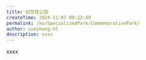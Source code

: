 ```yaml
---
title: 纪念性公园
createTime: 2024-11-07 00:12:49
permalink: /ko/SpecializedPark/CommemorativePark/
author: sunshang-hl
description: xxxx
---
```


xxxx
